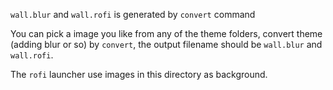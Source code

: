 `wall.blur` and `wall.rofi` is generated by `convert` command

You can pick a image you like from any of the theme folders, convert
theme (adding blur or so) by `convert`, the output filename should
be `wall.blur` and `wall.rofi`.

The `rofi` launcher use images in this directory as background.
